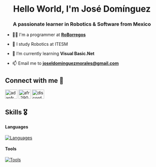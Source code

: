 <h1 align="center">Hello World, I'm José Domínguez</h1>
<h3 align="center">A passionate learner in Robotics & Software from Mexico</h3>


- 🧑‍💻 I'm a programmer at [**RoBorregos**](https://github.com/RoBorregos/)

- 📖 I study Robotics at ITESM

- 🌱 I’m currently learning **Visual Basic.Net**

- 📫 Email me to **joseldominguezmorales@gmail.com**
<!-- 
- 📄 Know about my experiences ([resume](link de resume en github))
 -->

<h2 align="left">Connect with me 🤝</h2>
<p align="left">
<a href="https://www.linkedin.com/in/jos%C3%A9-luis-dom%C3%ADnguez-morales/" target="blank"><img align="center" src="https://raw.githubusercontent.com/rahuldkjain/github-profile-readme-generator/master/src/images/icons/Social/linked-in-alt.svg" alt="adanfr" height="30" width="40" /></a>
<a href="https://www.instagram.com/joseldmzz/" target="blank"><img align="center" src="https://raw.githubusercontent.com/rahuldkjain/github-profile-readme-generator/master/src/images/icons/Social/instagram.svg" alt="afr.2903" height="30" width="40" /></a>
<a href="https://discordapp.com/users/571918945574191114" target="blank"><img align="center" src="https://raw.githubusercontent.com/rahuldkjain/github-profile-readme-generator/master/src/images/icons/Social/discord.svg" alt="discordapp.com/users/571918945574191114" height="30" width="40" /></a>
</p>

<h2>Skills 🎖️</h2>

#### Languages
[![Languages](https://skillicons.dev/icons?i=cpp,py,java,js,cs,c,matlab,mysql,php)](https://skillicons.dev)

#### Tools
[![Tools](https://skillicons.dev/icons?i=git,arduino,html,vscode,visualstudio,css,react)](https://skillicons.dev)


<!-- GitHub profile Stats -->
<!--
<h2>GitHub Stats 📊</h2>

[![trophy](https://github-profile-trophy.vercel.app/?username=afr2903&theme=dracula&rank=-D,-C,-?&margin-w=10)](https://github.com/ryo-ma/github-profile-trophy)

<picture>
  <source media="(prefers-color-scheme: dark)" srcset="https://github-readme-stats.vercel.app/api/top-langs?username=JLDominguezM&show_icons=true&locale=en&layout=compact&theme=onedark">
  <source media="(prefers-color-scheme: light)" srcset="https://github-readme-stats.vercel.app/api/top-langs?username=JLDominguezM&show_icons=true&locale=en&layout=compact">
  <img align="left" src="https://github-readme-stats.vercel.app/api/top-langs?username=JLDominguezM&show_icons=true&locale=en&layout=compact&theme=onedark" alt="JLDominguezM" />
</picture>

<picture>
  <source media="(prefers-color-scheme: dark)" srcset="https://github-readme-stats.vercel.app/api?username=JLDominguezM&show_icons=true&locale=en&theme=onedark">
  <source media="(prefers-color-scheme: light)" srcset="https://github-readme-stats.vercel.app/api?username=JLDominguezM&show_icons=true&locale=en">
  &nbsp;<img align="center" src="https://github-readme-stats.vercel.app/api?username=JLDominguezM&show_icons=true&locale=en&theme=onedark" alt="JLDominguezM" />
</picture>

<picture>
  <source media="(prefers-color-scheme: dark)" srcset="https://github-readme-streak-stats.herokuapp.com/?user=JLDominguezM&theme=onedark">
  <source media="(prefers-color-scheme: light)" srcset="https://github-readme-streak-stats.herokuapp.com/?user=JLDominguezM">
  <img align="center" src="https://github-readme-streak-stats.herokuapp.com/?user=afr2903&theme=onedark" alt="JLDominguezM" />
</picture>
 -->

